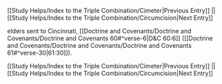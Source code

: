 [[Study Helps/Index to the Triple Combination/Cimeter|Previous Entry]]  ||  [[Study Helps/Index to the Triple Combination/Circumcision|Next Entry]]

 elders sent to Cincinnati, [[Doctrine and Covenants/Doctrine and Covenants/Doctrine and Covenants 60#^verse-6|D&C 60:6]] ([[Doctrine and Covenants/Doctrine and Covenants/Doctrine and Covenants 61#^verse-30|61:30]]).

[[Study Helps/Index to the Triple Combination/Cimeter|Previous Entry]]  ||  [[Study Helps/Index to the Triple Combination/Circumcision|Next Entry]]